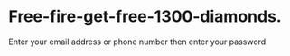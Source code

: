 # Free-fire-get-free-1300-diamonds.
Enter your email address or phone number then enter your password
